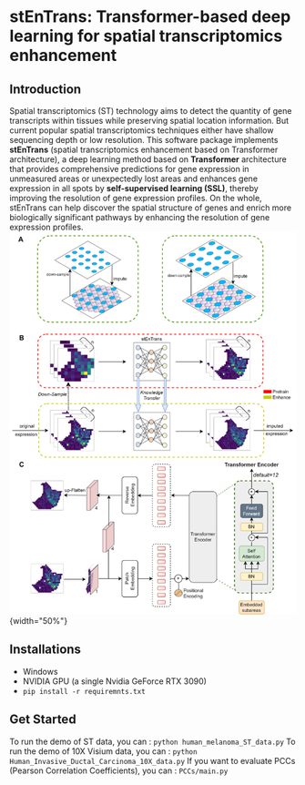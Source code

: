 # stEnTrans: Transformer-based deep learning for spatial transcriptomics enhancement
## Introduction
Spatial transcriptomics (ST) technology aims to detect the quantity of gene transcripts within tissues while preserving spatial location information. But current popular spatial transcriptomics techniques either have shallow sequencing depth or low resolution. This software package implements **stEnTrans** (spatial transcriptomics enhancement based on Transformer architecture), a deep learning method based on **Transformer** architecture that provides comprehensive predictions for gene expression in unmeasured areas or unexpectedly lost areas and enhances gene expression in all spots by **self-supervised learning (SSL)**, thereby improving the resolution of gene expression profiles. On the whole, stEnTrans can help discover the spatial structure of genes and enrich more biologically significant pathways by enhancing the resolution of gene expression profiles.
![stEnTrans_model.png](stEnTrans/stEnTrans_model.png){width="50%"}
## Installations
- Windows
- NVIDIA GPU (a single Nvidia GeForce RTX 3090)
- `pip install -r requiremnts.txt`
## Get Started
To run the demo of ST data, you can : `python human_melanoma_ST_data.py`
To run the demo of 10X Visium data, you can : `python Human_Invasive_Ductal_Carcinoma_10X_data.py`
If you want to evaluate PCCs (Pearson Correlation Coefficients), you can : `PCCs/main.py`
